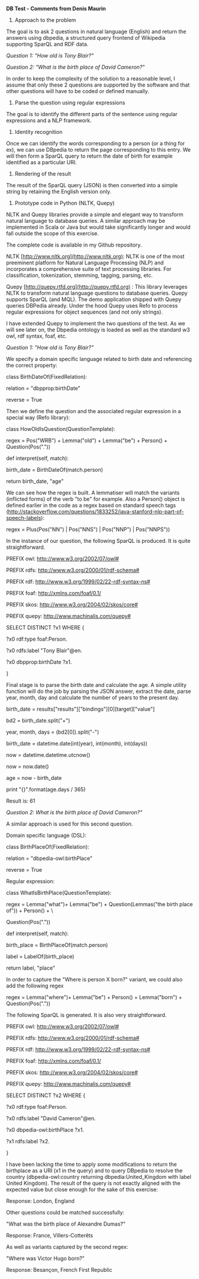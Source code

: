 **DB Test - Comments from Denis Maurin**

1. Approach to the problem

The goal is to ask 2 questions in natural language (English) and return the answers using dbpedia, a structured query frontend of Wikipedia supporting SparQL and RDF data.

_Question 1: "How old is Tony Blair?"_

_Question 2: "What is the birth place of David Cameron?"_

In order to keep the complexity of the solution to a reasonable level, I assume that only these 2 questions are supported by the software and that other questions will have to be coded or defined manually.

1. Parse the question using regular expressions

The goal is to identify the different parts of the sentence using regular expressions and a NLP framework.

1. Identity recognition

Once we can identify the words corresponding to a person (or a thing for ex), we can use DBpedia to return the page corresponding to this entry. We will then form a SparQL query to return the date of birth for example identified as a particular URI.

1. Rendering of the result

The result of the SparQL query (JSON) is then converted into a simple string by retaining the English version only.

1. Prototype code in Python (NLTK, Quepy)

NLTK and Quepy libraries provide a simple and elegant way to transform natural language to database queries. A similar approach may be implemented in Scala or Java but would take significantly longer and would fall outside the scope of this exercise.

The complete code is available in my Github repository.

NLTK [http://www.nltk.org](http://www.nltk.org): NLTK is one of the most preeminent platform for Natural Language Processing (NLP) and incorporates a comprehensive suite of text processing libraries. For classification, tokenization, stemming, tagging, parsing, etc.

Quepy [http://quepy.rtfd.org](http://quepy.rtfd.org) : This library leverages NLTK to transform natural language questions to database queries. Quepy supports SparQL (and MQL). The demo application shipped with Quepy queries DBPedia already. Under the hood Quepy uses Refo to process regular expressions for object sequences (and not only strings).

I have extended Quepy to implement the two questions of the test. As we will see later on, the Dbpedia ontology is loaded as well as the standard w3 owl, rdf syntax, foaf, etc.



_Question 1: "How old is Tony Blair?"_

We specify a domain specific language related to birth date and referencing the correct property:

class BirthDateOf(FixedRelation):

relation = "dbpprop:birthDate"

reverse = True

Then we define the question and the associated regular expression in a special way (Refo library):

class HowOldIsQuestion(QuestionTemplate):

regex = Pos("WRB") + Lemma("old") + Lemma("be") + Person() + Question(Pos("."))

def interpret(self, match):

birth\_date = BirthDateOf(match.person)

return birth\_date, "age"

We can see how the regex is built. A lemmatiser will match the variants (inflicted forms) of the verb "to be" for example. Also a Person() object is defined earlier in the code as a regex based on standard speech tags (http://stackoverflow.com/questions/1833252/java-stanford-nlp-part-of-speech-labels):

regex = Plus(Pos("NN") | Pos("NNS") | Pos("NNP") | Pos("NNPS"))

In the instance of our question, the following SparQL is produced. It is quite straightforward.

PREFIX owl: <http://www.w3.org/2002/07/owl#>

PREFIX rdfs: <http://www.w3.org/2000/01/rdf-schema#>

PREFIX rdf: <http://www.w3.org/1999/02/22-rdf-syntax-ns#>

PREFIX foaf: <http://xmlns.com/foaf/0.1/>

PREFIX skos: <http://www.w3.org/2004/02/skos/core#>

PREFIX quepy: <http://www.machinalis.com/quepy#>

SELECT DISTINCT ?x1 WHERE {  
 

?x0 rdf:type foaf:Person.  
 

?x0 rdfs:label "Tony Blair"@en.  
 

?x0 dbpprop:birthDate ?x1.

}

Final stage is to parse the birth date and calculate the age. A simple utility function will do the job by parsing the JSON answer, extract the date, parse year, month, day and calculate the number of years to the present day.

birth\_date = results["results"]["bindings"][0][target]["value"]

bd2 = birth\_date.split("+")

year, month, days = (bd2[0]).split("-")

birth\_date = datetime.date(int(year), int(month), int(days))

now = datetime.datetime.utcnow()

now = now.date()

age = now - birth\_date

print "{}".format(age.days / 365)

Result is: 61

_Question 2: What is the birth place of David Cameron?"_

A similar approach is used for this second question. 

Domain specific language (DSL):

class BirthPlaceOf(FixedRelation):

relation = "dbpedia-owl:birthPlace"

reverse = True

Regular expression:

class WhatIsBirthPlace(QuestionTemplate):

regex = Lemma("what")+ Lemma("be") + Question(Lemmas("the birth place of")) + Person() + \

Question(Pos("."))

def interpret(self, match):

birth\_place = BirthPlaceOf(match.person)

label = LabelOf(birth\_place)

return label, "place"

In order to capture the "Where is person X born?" variant, we could also add the following regex

regex = Lemma("where")+ Lemma("be") + Person() + Lemma("born") + Question(Pos("."))

The following SparQL is generated. It is also very straightforward.

PREFIX owl: <http://www.w3.org/2002/07/owl#>

PREFIX rdfs: <http://www.w3.org/2000/01/rdf-schema#>

PREFIX rdf: <http://www.w3.org/1999/02/22-rdf-syntax-ns#>

PREFIX foaf: <http://xmlns.com/foaf/0.1/>

PREFIX skos: <http://www.w3.org/2004/02/skos/core#>

PREFIX quepy: <http://www.machinalis.com/quepy#>

SELECT DISTINCT ?x2 WHERE {  
 

?x0 rdf:type foaf:Person.  
 

?x0 rdfs:label "David Cameron"@en.  
 

?x0 dbpedia-owl:birthPlace ?x1.  
 

?x1 rdfs:label ?x2.

}

I have been lacking the time to apply some modifications to return the birthplace as a URI (x1 in the query) and to query DBpedia to resolve the country (dbpedia-owl:country returning dbpedia:United\_Kingdom with label United Kingdom). The result of the query is not exactly aligned with the expected value but close enough for the sake of this exercise:

Response: London, England

Other questions could be matched successfully:

"What was the birth place of Alexandre Dumas?"

Response: France, Villers-Cotterêts

As well as variants captured by the second regex:

"Where was Victor Hugo born?"

Response: Besançon, French First Republic
